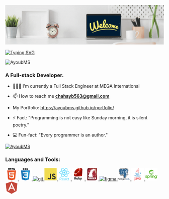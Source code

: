 ![Banner](./Banner.gif)


[![Typing SVG](https://readme-typing-svg.herokuapp.com?color=%2336BCF7&lines=+Hello+%F0%9F%98%80;I'm+Ayoub+Chahir......;I+am+a+Software+Developer;Nice+to+meet+you+!%F0%9F%91%8B)](https://git.io/typing-svg)


<p align="left"> <img src="https://komarev.com/ghpvc/?username=AyoubMS&label=Profile%20views&color=0e75b6&style=flat" alt="AyoubMS" /> </p>

<h3 align="left">A Full-stack Developer.</h3>

- 👨🏾‍💻 I’m currently a Full Stack Engineer at MEGA International

- 📫 How to reach me **chahayb563@gmail.com**

- My Portfolio: https://ayoubms.github.io/portfolio/

- ⚡ Fact: "Programming is not easy like Sunday morning, it is silent poetry."

- 💻 Fun-fact: "Every programmer is an author."


<p align="left"> <a href="https://github.com/ryo-ma/github-profile-trophy"><img src="https://github-profile-trophy.vercel.app/?username=AyoubMS&theme=nord&row=1&column=6" alt="AyoubMS" /></a> </p>

<h3 align="left"> Languages and Tools:</h3>
<p> 
 <a href="https://www.w3.org/html/" target="_blank"> <img src="https://raw.githubusercontent.com/devicons/devicon/master/icons/html5/html5-original-wordmark.svg" alt="html5" width="40" height="40"/> </a> <a href="https://www.w3schools.com/css/" target="_blank"> <img src="https://raw.githubusercontent.com/devicons/devicon/master/icons/css3/css3-original-wordmark.svg" alt="css3" width="40" height="40"/> </a>
 <a href="https://git-scm.com/" target="_blank"> <img src="https://www.vectorlogo.zone/logos/git-scm/git-scm-icon.svg" alt="git" width="40" height="40"/> </a> 
 <a href="https://developer.mozilla.org/en-US/docs/Web/JavaScript" target="_blank"> <img src="https://raw.githubusercontent.com/devicons/devicon/master/icons/javascript/javascript-original.svg" alt="javascript" width="40" height="40"/> </a>
   <a href="https://reactjs.org/" target="_blank"> <img src="https://raw.githubusercontent.com/devicons/devicon/master/icons/react/react-original-wordmark.svg" alt="react" width="40" height="40"/> </a> 
   <a href="https://rubyonrails.org/" target="_blank"> <img src="https://raw.githubusercontent.com/devicons/devicon/master/icons/ruby/ruby-original-wordmark.svg" alt="rails" width="40" height="40"/> </a> 
   <a href="https://rubyonrails.org/" target="_blank"> <img src="https://raw.githubusercontent.com/devicons/devicon/master/icons/rails/rails-original-wordmark.svg" alt="rails" width="40" height="40"/> </a> 
 <a href="https://www.figma.com/" target="_blank"> <img src="https://raw.githubusercontent.com/rahul-jha98/github_readme_icons/main/language_and_tools/square/figma/figma.svg" alt="figma" height='42px'/> </a>
 <a href="https://www.postgresql.org" target="_blank" rel="noreferrer"> <img src="https://raw.githubusercontent.com/devicons/devicon/master/icons/postgresql/postgresql-original-wordmark.svg" alt="postgresql" width="40" height="40"/> </a>
 <a href="https://www.java.com/fr/" target="_blank" rel="noreferrer">
            <img src="https://raw.githubusercontent.com/devicons/devicon/1119b9f84c0290e0f0b38982099a2bd027a48bf1/icons/java/java-original-wordmark.svg" alt="java" width="40" height="40"/> </a>
 <a href="https://spring.io/" target="_blank" rel="noreferrer">
            <img src="https://raw.githubusercontent.com/devicons/devicon/1119b9f84c0290e0f0b38982099a2bd027a48bf1/icons/spring/spring-original-wordmark.svg" alt="spring" width="40" height="40"/> </a>
 <a href="https://angular.io/" target="_blank" rel="noreferrer">
            <img src="https://raw.githubusercontent.com/devicons/devicon/1119b9f84c0290e0f0b38982099a2bd027a48bf1/icons/angularjs/angularjs-plain.svg" alt="angular" width="40" height="40"/> </a>
   </p>
   
